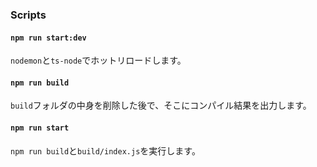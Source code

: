 ### Scripts

#### `npm run start:dev`

`nodemon`と`ts-node`でホットリロードします。

#### `npm run build`

`build`フォルダの中身を削除した後で、そこにコンパイル結果を出力します。

#### `npm run start`

`npm run build`と`build/index.js`を実行します。
